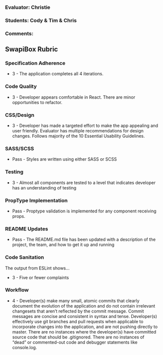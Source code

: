 ### Evaluator: Christie
### Students: Cody & Tim & Chris
### Comments:

## SwapiBox Rubric

### Specification Adherence

* 3 - The application completes all 4 iterations.

### Code Quality

* 3 - Developer appears comfortable in React. There are minor opportunities to refactor.

### CSS/Design

* 3 - Developer has made a targeted effort to make the app appealing and user friendly. Evaluator has multiple recommendations for design changes. Follows majority of the 10 Essential Usability Guidelines.

### SASS/SCSS

* Pass - Styles are written using either SASS or SCSS

### Testing

* 3 - Almost all components are tested to a level that indicates developer has an understanding of testing

### PropType Implementation

* Pass - Proptype validation is implemented for any component receiving props.

### README Updates

* Pass - The README.md file has been updated with a description of the project, the team, and how to get it up and
  running

### Code Sanitation

The output from ESLint shows…

* 3 - Five or fewer complaints

### Workflow

* 4 - Developer(s) make many small, atomic commits that clearly document the evolution of the application and do not contain irrelevant changesets that aren’t reflected by the commit message. Commit messages are concise and consistent in syntax and tense. Developer(s) effectively use git branches and pull requests when applicable to incorporate changes into the application, and are not pushing directly to master. There are no instances where the developer(s) have committed source code that should be .gitignored. There are no instances of “dead” or commented-out code and debugger statements like console.log.
